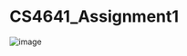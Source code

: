 # CS4641_Assignment1

![image](https://user-images.githubusercontent.com/41597923/215314970-12697cfb-530d-42ff-b718-32f2ff3b3cc5.png)

